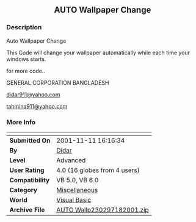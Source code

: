 ﻿<div align="center">

## AUTO Wallpaper Change


</div>

### Description

Auto Wallpaper Change

This Code will change your wallpaper automatically while each time your windows starts.

for more code..

GENERAL CORPORATION BANGLADESH

didar911@yahoo.com

tahmina911@yahoo.com
 
### More Info
 


<span>             |<span>
---                |---
**Submitted On**   |2001-11-11 16:16:34
**By**             |[Didar](https://github.com/Planet-Source-Code/PSCIndex/blob/master/ByAuthor/didar.md)
**Level**          |Advanced
**User Rating**    |4.0 (16 globes from 4 users)
**Compatibility**  |VB 5\.0, VB 6\.0
**Category**       |[Miscellaneous](https://github.com/Planet-Source-Code/PSCIndex/blob/master/ByCategory/miscellaneous__1-1.md)
**World**          |[Visual Basic](https://github.com/Planet-Source-Code/PSCIndex/blob/master/ByWorld/visual-basic.md)
**Archive File**   |[AUTO Wallp230297182001\.zip](https://github.com/Planet-Source-Code/didar-auto-wallpaper-change__1-25171/archive/master.zip)








